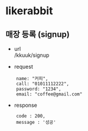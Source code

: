 # likerabbit

## 매장 등록 (signup) ##
* url  
/kkuuk/signup

* request
```
	name: "커피", 
	call: "01011112222", 
	password: "1234", 
	email: "coffee@gmail.com"
```
* response
```
	code : 200,
	message : '성공'
```
